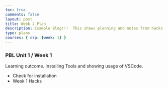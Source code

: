 ```yaml
---
toc: true
comments: false
layout: post
title: Week 2 Plan
description: Example Blog!!!  This shows planning and notes from hacks.
type: plans
courses: { csp: {week: 1} }
---
```


### PBL Unit 1 / Week 1
Learning outcome.  Installing Tools and showing usage of VSCode.
- Check for installation
- Week 1 Hacks

